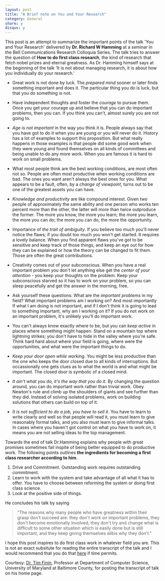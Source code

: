 ```yaml
---
layout: post
title: "A Brief note on You and Your Research"
category: General 
share: y
disqus: y
---
```




This post is an attempt to summarize the important points of the talk 'You and Your Research' delivered by **Dr. Richard W Hamming** at a seminar in the Bell Communications Research Colloquia Series. The talk tries to answer the question of **How to do
first class research**, the kind of research that fetch nobel prizes and eternal greatness. 
As Dr. Hamming himself says at the beginning of the talk 'It is not about managing research, it is about how you individually do your research.'

* Great work is not done by luck. The *prepared mind* sooner or later finds something important and does it. The particular thing you do is luck, but that you do something is not. 

* Have independent thoughts and foster the *courage* to pursue them. Once you get your courage up and believe that you can do important problems, then you can. If you think you can't, almost surely you are not going to. 

* *Age is not important* in the way you think it is. People always say that you have got to do it when you are young or you will never do it. History has a lot of examples to support this proposition. But what really happens in those examples is that people did some good work when they were young and found themselves on all kinds of committees and being unable to do any more work. When you are famous it is hard to work on small problems.

* What most people think are the best working conditions, are most often not so. People are often most productive when working conditions are bad. The ones you want aren't always the best ones for you. What appears to be a fault, often, by a *change of viewpoint*, turns out to be one of the greatest assets you can have.

* *Knowledge and productivity* are like compound interest. Given two people of approximately the same ability and one person who works ten percent more than the other, the latter will more than twice outproduce the former. The more you know, the more you learn; the more you learn, the more you can do; the more you can do, the more the opportunity.

* Importance of *the trait of ambiguity*. If you believe too much you'll never notice the flaws; if you doubt too much you won't get started. It requires a lovely balance. When you find apparent flaws you've got to be sensitive and keep track of those things, and keep an eye out for how they can be explained or how the theory can be changed to fit them. Those are often the great contributions.

* Creativity comes out of your subconscious. When you have a real important problem you don't let anything else get the *center of your attention* - you keep your thoughts on the problem. Keep your subconscious starved so it has to work on your problem, so you can sleep peacefully and get the answer in the morning, free. 

* Ask yourself these questions: What are the *important problems* in my field? What important problems am I working on? And most importantly  If what I am doing is not important, and if I don't think it is going to lead to something important, why am I working on it? If you do not work on an important problem, it's unlikely you'll do important work.

*  You can't always know exactly where to be, but you can *keep active* in places where something might happen. Stand on a mountain top where lightning strikes; you don't have to hide in the valley where you're safe. Think hard hard about where your field is going, where were the opportunities, and what were the important things to do.

* *Keep your door open while working*. You might be less productive than the one who keeps the door closed due to all kinds of interruptions. But occassionally one gets clues as to what the world is and what might be important. The closed door is symbolic of a closed mind.

* *It ain't what you do, it's the way that you do it*. By changing the question around, you can do important work rather than trivial work. Obey Newton's rule and climb up the shoulders of giants and see further than they did. Instead of solving isolated problems, work on building solutions that others can build on top of it.

* *It is not sufficient to do a job, you have to sell it*.  You have to learn to write clearly and well so that people will read it, you must learn to give reasonably formal talks, and you also must learn to give informal talks. In cases where you haven't got control on what you have to work on, it means you are not selling ideas to the top management.

Towards the end of talk Dr.Hamming explains why people with great promises sometimes fail inspite of being better equipped to do productive work. The following points outlines **the ingredients for becoming a first class researcher according to him.** 

1. Drive and Commitment. Outstanding work requires outstanding commitment.
2. Learn to work with the system and take advantage of all what it has to offer. You have to choose between reforming the system or doing first class science. 
3. Look at the positive side of things. 

He concludes his talk by saying 

> "The reasons why many people who have greatness within their grasp don't succeed are: 
> they don't work on important problems, 
> they don't become emotionally involved, 
> they don't try and change what is difficult to some other situation which is easily done but is still important, 
> and they keep giving themselves alibis why they don't."

I hope this post inspires to do first class work in whatever field you are. This is not an exact subsitute for reading the entire transcript of the talk and I would recommend that you do that [here](http://www.csee.umbc.edu/~finin/YouAndYourResearch.html) if time permits. 

Courtesy: [Dr. Tim Finin](http://www.csee.umbc.edu/~finin/home/), Professor at 
Department of Computer Science, University of Maryland at Baltimore County, for posting the transcript of talk on his home page.
